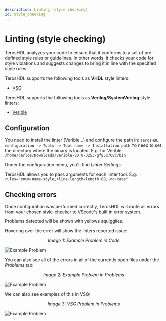 ```yaml
---
description: Linting (style checking)
id: style_checking
---
```


# Linting (style checking)

TerosHDL analyzes your code to ensure that it conforms to a set of pre-defined style rules or guidelines. In other words, it checks your code for style violations and suggests changes to bring it in line with the specified style rules.

TerosHDL supports the following tools as <b>VHDL</b> style linters:
* [VSG](https://github.com/jeremiah-c-leary/vhdl-style-guide#installation)

TerosHDL supports the following tools as <b>Verilog/SystemVerilog</b> style linters:
* [Verible](https://github.com/chipsalliance/verible#installation-1)


## Configuration

You need to install the linter (Verible...) and configure the path in: `TerosHDL configuration -> Tools -> Tool name -> Installation path` Yo need to set the directory where the binary is located. E.g. for Verible: `/home/carlos/Downloads/verible-v0.0-3253-gf85c768c/bin`

Under the configuration menu, you'll find <i>Linter Settings</i>.

TerosHDL allows you to pass arguments for each linter tool. E.g: `--rules="enum-name-style,+line-length=length:80,-no-tabs"`

## Checking errors
Once configuration was performed correctly, TerosHDL will route all errors from your chosen style-checker to VScode's built in error system.


Problems detected will be shown with yellows squigglies.

Hovering over the error will show the linters reported issue:


<p align="center">
<i>Image 1: Example Problem in Code</i>

![Example Problem](/img/stylechecker/verible-warning-inline.png) 
</p>

You can also see all of the errors in all of the currently open files under the <i>Problems</i> tab:
<p align="center">
<i>Image 2: Example Problem in Problems</i>

![Example Problem](/img/stylechecker/verible-warning-problems.png) 
</p>


We can also see examples of this in VSG:
<p align="center">
<i>Image 3: VSG Problem in Problems</i>

![Example Problem](/img/stylechecker/vsg-warning-problems.png) 
</p>
